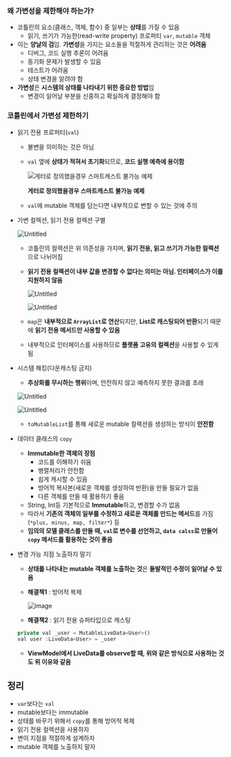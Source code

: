 ### 왜 가변성을 제한해야 하는가?

- 코틀린의 요소(클래스, 객체, 함수) 중 일부는 **상태**를 가질 수 있음
    - 읽기, 쓰기가 가능한(read-write property) 프로퍼티 `var`, `mutable` 객체
- 이는 **양날의 검**임. **가변성**을 가지는 요소들을 적절하게 관리하는 것은 **어려움**
    - 디버그, 코드 실행 추론이 어려움
    - 동기화 문제가 발생할 수 있음
    - 테스트가 어려움
    - 상태 변경을 알려야 함
- **가변성**은 **시스템의 상태를 나타내기 위한 중요한 방법**임
    - 변경이 일어날 부분을 신중하고 확실하게 결정해야 함

### 코틀린에서 가변성 제한하기

- 읽기 전용 프로퍼티(`val`)
    - 불변을 의미하는 것은 아님
    - `val` 옆에 **상태가 적혀서 초기화**되므로, **코드 실행 예측에 용이함**
        
        ![**게터로 정의했을경우 스마트캐스트 불가능 예제**](https://s3-us-west-2.amazonaws.com/secure.notion-static.com/a26756f5-5b2a-432f-b0e9-9aaec1534122/Untitled.png)
        
        **게터로 정의했을경우 스마트캐스트 불가능 예제**
        
    - `val`에 mutable 객체를 담는다면 내부적으로 변할 수 있는 것에 주의
    
- 가변 컬렉션, 읽기 전용 컬렉션 구별
    
    ![Untitled](https://s3-us-west-2.amazonaws.com/secure.notion-static.com/27e32e06-e682-4f27-8961-71594447572d/Untitled.png)
    
    - 코틀린의 컬렉션은 위 의존성을 가지며, **읽기 전용, 읽고 쓰기가 가능한 컬렉션**으로 나뉘어짐
    - **읽기 전용 컬렉션이 내부 값을 변경할 수 없다는 의미는 아님. 인터페이스가 이를 지원하지 않음**
        
        ![Untitled](https://s3-us-west-2.amazonaws.com/secure.notion-static.com/d1fe71ce-2fdc-4953-89a4-29f3ae03a2b0/Untitled.png)
        
        ![Untitled](https://s3-us-west-2.amazonaws.com/secure.notion-static.com/94240f7a-942b-4b11-ba81-2f87b3520ba3/Untitled.png)
        
    - `map`은 **내부적으로 `ArrayList`로 연산**되지만, **List로 캐스팅되어 반환**되기 때문에 **읽기 전용 메서드만 사용할 수 있음**
    - 내부적으로 인터페이스를 사용하므로 **플랫폼 고유의 컬렉션**을 사용할 수 있게 됨
    
- 시스템 해킹(다운캐스팅 금지)
    - **추상화를 무시하는 행위**이며, 안전하지 않고 예측하지 못한 결과를 초래
    
    ![Untitled](https://s3-us-west-2.amazonaws.com/secure.notion-static.com/cc30a1c8-91c4-49e9-b28a-c20d6c200d2b/Untitled.png)
    
    ![Untitled](https://s3-us-west-2.amazonaws.com/secure.notion-static.com/29c83880-a32e-4952-9448-de45ddc0b02e/Untitled.png)
    
    - `toMutableList`를 통해 새로운 mutable 컬렉션을 생성하는 방식이 **안전함**

- 데이터 클래스의 `copy`
    - **Immutable한 객체의 장점**
        - 코드를 이해하기 쉬움
        - 병렬처리가 안전함
        - 쉽게 캐시할 수 있음
        - 방어적 복사본(새로운 객체를 생성하여 반환)을 만들 필요가 없음
        - 다른 객체를 만들 때 활용하기 좋음
    - String, Int등 기본적으로 **Immutable**하고, 변경할 수가 없음
    - 따라서 **기존의 객체의 일부를 수정하고 새로운 객체를 만드는 메서드**를 가짐(`*plus, minus, map, filter*`) 등
    - **임의의 모델 클래스를 만들 때, `val`로 변수를 선언하고, `data calss`로 만들어 `copy` 메서드를 활용하는 것이 좋음**

- 변경 가능 지점 노출하지 말기
    - **상태를 나타내는 mutable 객체를 노출하는 것**은 **돌발적인 수정이 일어날 수 있음**
    - **해결책1** : 방어적 복제
        
        ![image](https://user-images.githubusercontent.com/70064912/201718989-1a1b9aa2-cf8b-4edf-adee-727dd3ed99b0.png)

        
    - **해결책2** : 읽기 전용 슈퍼타입으로 캐스팅
    
    ```jsx
    private val _user = MutableLiveData<User>()
    val user :LiveData<User> = _user
    ```
    
    - **ViewModel에서 LiveData를 observe할 때, 위와 같은 방식으로 사용하는 것도 위 이유와 같음**

## 정리

- `var`보다는 `val`
- mutable보다는 immutable
- 상태를 바꾸기 위해서 `copy`를 통해 방어적 복제
- 읽기 전용 컬렉션을 사용하자
- 변이 지점을 적절하게 설계하자
- mutable 객체를 노출하지 말자
